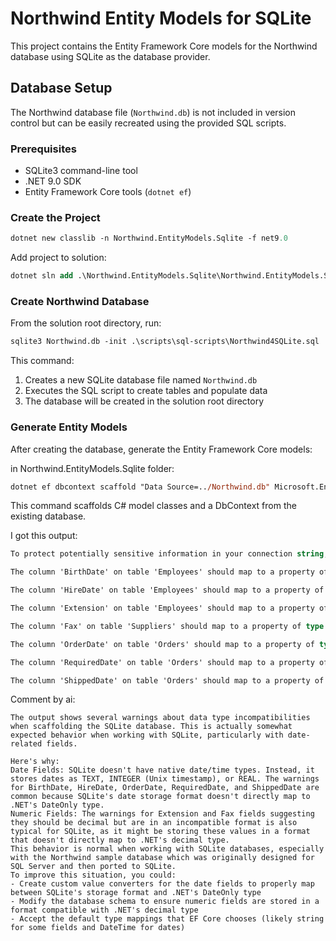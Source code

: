 # Northwind Entity Models for SQLite

This project contains the Entity Framework Core models for the Northwind database
using SQLite as the database provider.

## Database Setup

The Northwind database file (`Northwind.db`) is not included in version control but
can be easily recreated using the provided SQL scripts.

### Prerequisites

- SQLite3 command-line tool
- .NET 9.0 SDK
- Entity Framework Core tools (`dotnet ef`)

### Create the Project

```ps
dotnet new classlib -n Northwind.EntityModels.Sqlite -f net9.0
```

Add project to solution:
```ps
dotnet sln add .\Northwind.EntityModels.Sqlite\Northwind.EntityModels.Sqlite.csproj
```

### Create Northwind Database

From the solution root directory, run:
```ps
sqlite3 Northwind.db -init .\scripts\sql-scripts\Northwind4SQLite.sql
```

This command:
1. Creates a new SQLite database file named `Northwind.db`
2. Executes the SQL script to create tables and populate data
3. The database will be created in the solution root directory

### Generate Entity Models

After creating the database, generate the Entity Framework Core models:

in Northwind.EntityModels.Sqlite folder:
```ps
dotnet ef dbcontext scaffold "Data Source=../Northwind.db" Microsoft.EntityFrameworkCore.Sqlite --namespace Northwind.EntityModels --data-annotations
```

This command scaffolds C# model classes and a DbContext from the existing database.

I got this output:
```ps
To protect potentially sensitive information in your connection string, you should move it out of source code. You can avoid scaffolding the connection string by using the Name= syntax to read it from configuration - see https://go.microsoft.com/fwlink/?linkid=2131148. For more guidance on storing connection strings, see https://go.microsoft.com/fwlink/?LinkId=723263.

The column 'BirthDate' on table 'Employees' should map to a property of type 'DateOnly', but its values are in an incompatible format. Using a different type.

The column 'HireDate' on table 'Employees' should map to a property of type 'DateOnly', but its values are in an incompatible format. Using a different type.

The column 'Extension' on table 'Employees' should map to a property of type 'decimal', but its values are in an incompatible format. Using a different type.

The column 'Fax' on table 'Suppliers' should map to a property of type 'decimal', but its values are in an incompatible format. Using a different type.

The column 'OrderDate' on table 'Orders' should map to a property of type 'DateOnly', but its valuelues are in lues are in an incompatible format. Using a different type.

The column 'RequiredDate' on table 'Orders' should map to a property of type 'DateOnly', but its values are in an incompatible format. Using a different type.

The column 'ShippedDate' on table 'Orders' should map to a property of type 'DateOnly', but its values are in an incompatible format. Using a different type.
```

Comment by ai:
```gpt
The output shows several warnings about data type incompatibilities when scaffolding the SQLite database. This is actually somewhat expected behavior when working with SQLite, particularly with date-related fields.

Here's why:
Date Fields: SQLite doesn't have native date/time types. Instead, it stores dates as TEXT, INTEGER (Unix timestamp), or REAL. The warnings for BirthDate, HireDate, OrderDate, RequiredDate, and ShippedDate are common because SQLite's date storage format doesn't directly map to .NET's DateOnly type.
Numeric Fields: The warnings for Extension and Fax fields suggesting they should be decimal but are in an incompatible format is also typical for SQLite, as it might be storing these values in a format that doesn't directly map to .NET's decimal type.
This behavior is normal when working with SQLite databases, especially with the Northwind sample database which was originally designed for SQL Server and then ported to SQLite.
To improve this situation, you could:
- Create custom value converters for the date fields to properly map between SQLite's storage format and .NET's DateOnly type
- Modify the database schema to ensure numeric fields are stored in a format compatible with .NET's decimal type
- Accept the default type mappings that EF Core chooses (likely string for some fields and DateTime for dates)
```
